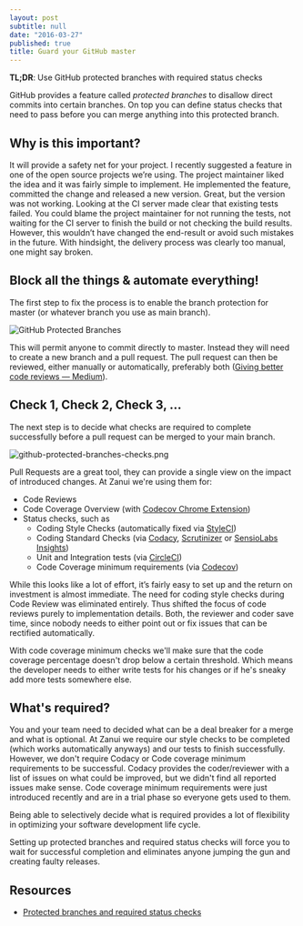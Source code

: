 ```yaml
---
layout: post
subtitle: null
date: "2016-03-27"
published: true
title: Guard your GitHub master
---
```


**TL;DR**: Use GitHub protected branches with required status checks

GitHub provides a feature called *protected branches* to disallow direct commits into certain branches. On top you can define status checks that need to pass before you can merge anything into this protected branch.

## Why is this important?

It will provide a safety net for your project. I recently suggested a feature in one of the open source projects we’re using. The project maintainer liked the idea and it was fairly simple to implement. He implemented the feature, committed the change and released a new version. Great, but the version was not working. Looking at the CI server made clear that existing tests failed. You could blame the project maintainer for not running the tests, not waiting for the CI server to finish the build or not checking the build results. However, this wouldn’t have changed the end-result or avoid such mistakes in the future. With hindsight, the delivery process was clearly too manual, one might say broken.

## Block all the things & automate everything!

The first step to fix the process is to enable the branch protection for master (or whatever branch you use as main branch).

![GitHub Protected Branches]({{site.baseurl}}/img/github-protected-branches-config.png)

This will permit anyone to commit directly to master. Instead they will need to create a new branch and a pull request. The pull request can then be reviewed, either manually or automatically, preferably both ([Giving better code reviews — Medium](https://getpocket.com/a/read/1173023422)).

## Check 1, Check 2, Check 3, ...

The next step is to decide what checks are required to complete successfully before a pull request can be merged to your main branch.

![github-protected-branches-checks.png]({{site.baseurl}}/img/github-protected-branches-checks.png)

Pull Requests are a great tool, they can provide a single view on the impact of introduced changes. At Zanui we're using them for:

* Code Reviews
* Code Coverage Overview (with [Codecov Chrome Extension](https://chrome.google.com/webstore/detail/codecov-extension/keefkhehidemnokodkdkejapdgfjmijf))
* Status checks, such as
  * Coding Style Checks (automatically fixed via [StyleCI](http://styleci.io))
  * Coding Standard Checks (via [Codacy](https://codacy.com/), [Scrutinizer](https://scrutinizer-ci.com) or [SensioLabs Insights](https://insight.sensiolabs.com))
  * Unit and Integration tests (via [CircleCI](https://circleci.com))
  * Code Coverage minimum requirements (via [Codecov](https://codecov.io))

While this looks like a lot of effort, it’s fairly easy to set up and the return on investment is almost immediate. The need for coding style checks during Code Review was eliminated entirely. Thus shifted the focus of code reviews purely to implementation details. Both, the reviewer and coder save time, since nobody needs to either point out or fix issues that can be rectified automatically.

With code coverage minimum checks we'll make sure that the code coverage percentage doesn't drop below a certain threshold. Which means the developer needs to either write tests for his changes or if he's sneaky add more tests somewhere else.

## What's required?

You and your team need to decided what can be a deal breaker for a merge and what is optional. At Zanui we require our style checks to be completed (which works automatically anyways) and our tests to finish successfully. However, we don't require Codacy or Code coverage minimum requirements to be successful. Codacy provides the coder/reviewer with a list of issues on what could be improved, but we didn't find all reported issues make sense. Code coverage minimum requirements were just introduced recently and are in a trial phase so everyone gets used to them.

Being able to selectively decide what is required provides a lot of flexibility in optimizing your software development life cycle.

Setting up protected branches and required status checks will force you to wait for successful completion and eliminates anyone jumping the gun and creating faulty releases.

## Resources
* [Protected branches and required status checks](https://github.com/blog/2051-protected-branches-and-required-status-checks)